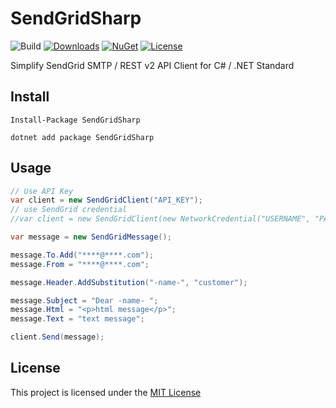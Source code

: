 # SendGridSharp

![Build](https://github.com/shibayan/SendGridSharp/workflows/Build/badge.svg)
[![Downloads](http://img.shields.io/nuget/dt/SendGridSharp.svg?style=flat)](https://www.nuget.org/packages/SendGridSharp/)
[![NuGet](https://img.shields.io/nuget/v/SendGridSharp)](https://www.nuget.org/packages/SendGridSharp/)
[![License](https://img.shields.io/github/license/shibayan/SendGridSharp)](https://github.com/shibayan/SendGridSharp/blob/master/LICENSE)

Simplify SendGrid SMTP / REST v2 API Client for C# / .NET Standard

## Install

```
Install-Package SendGridSharp
```

```
dotnet add package SendGridSharp
```

## Usage

```csharp
// Use API Key
var client = new SendGridClient("API_KEY");
// use SendGrid credential
//var client = new SendGridClient(new NetworkCredential("USERNAME", "PASSWORD"));

var message = new SendGridMessage();

message.To.Add("****@****.com");
message.From = "****@****.com";

message.Header.AddSubstitution("-name-", "customer");

message.Subject = "Dear -name- ";
message.Html = "<p>html message</p>";
message.Text = "text message";

client.Send(message);
```

## License

This project is licensed under the [MIT License](https://github.com/shibayan/SendGridSharp/blob/master/LICENSE)
